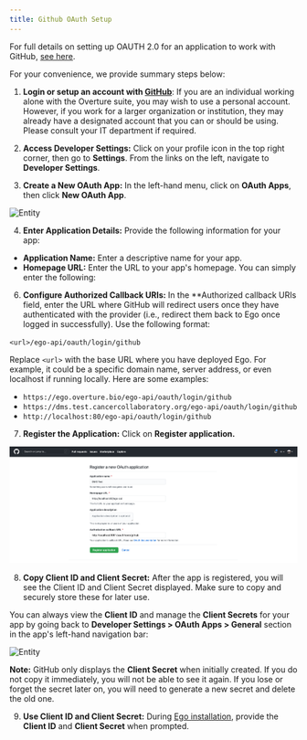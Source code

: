 ```yaml
---
title: Github OAuth Setup
---
```


For full details on setting up OAUTH 2.0 for an application to work with GitHub, [see here](https://docs.github.com/en/developers/apps/building-oauth-apps).

For your convenience, we provide summary steps below:

1. **Login or setup an account with [GitHub](https://github.com/)**: If you are an individual working alone with the Overture suite, you may wish to use a personal account. However, if you work for a larger organization or institution, they may already have a designated account that you can or should be using. Please consult your IT department if required.

2. **Access Developer Settings:** Click on your profile icon in the top right corner, then go to **Settings**. From the links on the left, navigate to **Developer Settings**.

3. **Create a New OAuth App:** In the left-hand menu, click on **OAuth Apps**, then click **New OAuth App**.

![Entity](../../assets/github-new-app.png 'GitHub New App')

4. **Enter Application Details:** Provide the following information for your app:

- **Application Name:** Enter a descriptive name for your app.
- **Homepage URL:** Enter the URL to your app's homepage. You can simply enter the following:

6. **Configure Authorized Callback URIs:** In the **Authorized callback URIs field, enter the URL where GitHub will redirect users once they have authenticated with the provider (i.e., redirect them back to Ego once logged in successfully). Use the following format:

`<url>/ego-api/oauth/login/github`

Replace `<url>` with the base URL where you have deployed Ego. For example, it could be a specific domain name, server address, or even localhost if running locally. Here are some examples:

- `https://ego.overture.bio/ego-api/oauth/login/github`
- `https://dms.test.cancercollaboratory.org/ego-api/oauth/login/github`
- `http://localhost:80/ego-api/oauth/login/github`

7. **Register the Application:** Click on **Register application.**

![Entity](../../assets/github-register-app.png 'GitHub Register App')

8. **Copy Client ID and Client Secret:** After the app is registered, you will see the Client ID and Client Secret displayed. Make sure to copy and securely store these for later use.

You can always view the **Client ID** and manage the **Client Secrets** for your app by going back to **Developer Settings > OAuth Apps > General** section in the app's left-hand navigation bar:

![Entity](../../assets/github-client-details.png 'GitHub Client Details')

<Warning> **Note:** GitHub only displays the **Client Secret** when initially created. If you do not copy it immediately, you will not be able to see it again. If you lose or forget the secret later on, you will need to generate a new secret and delete the old one.</Warning>

9. **Use Client ID and Client Secret:** During [Ego installation](/documentation/ego/installation/installation), provide the **Client ID** and **Client Secret** when prompted.
